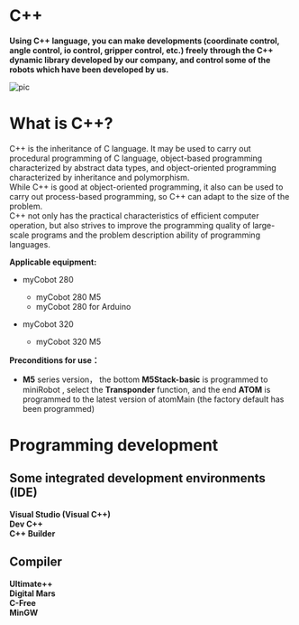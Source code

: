 # C++
**Using C++ language, you can make developments (coordinate control, angle control, io control, gripper control, etc.) freely through the C++ dynamic library developed by our company, and control some of the robots which have been developed by us.** <br>

![pic](../resourses/12-ApplicationBaseCPlus/C++.jpg)

# What is C++?<br>
C++ is the inheritance of C language. It may be used to carry out procedural programming of C language, object-based programming characterized by abstract data types, and object-oriented programming characterized by inheritance and polymorphism.<br>
While C++ is good at object-oriented programming, it also can be used to carry out process-based programming, so C++ can adapt to the size of the problem.<br>
C++ not only has the practical characteristics of efficient computer operation, but also strives to improve the programming quality of large-scale programs and the problem description ability of programming languages.<br>

**Applicable equipment:**

- myCobot 280
  - myCobot 280 M5
  - myCobot 280 for Arduino <br>
  
- myCobot 320
  - myCobot 320 M5 <br>


**Preconditions for use：**

- **M5** series version， the bottom **M5Stack-basic** is programmed to miniRobot , select the  **Transponder** function, and the end **ATOM** is programmed to the latest version of atomMain (the factory default has been programmed)


# Programming development
## Some integrated development environments (IDE)
**Visual Studio (Visual C++)**<br> 
**Dev C++** <br> 
**C++ Builder**<br> 

## Compiler
**Ultimate++** <br> 
**Digital Mars** <br> 
**C-Free**<br> 
**MinGW**<br> 

